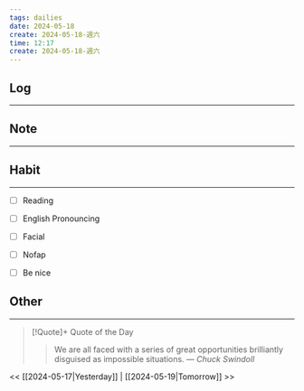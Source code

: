 ```yaml
---
tags: dailies  
date: 2024-05-18
create: 2024-05-18-週六
time: 12:17
create: 2024-05-18-週六
---
```


## Log
---


## Note
---


## Habit
---
- [ ] Reading
- [ ] English Pronouncing
- [ ] Facial
- [ ] Nofap
- [ ] Be nice


## Other
---

> [!Quote]+ Quote of the Day
> > We are all faced with a series of great opportunities brilliantly disguised as impossible situations.
> — <cite>Chuck Swindoll</cite>

<< [[2024-05-17|Yesterday]] | [[2024-05-19|Tomorrow]] >>